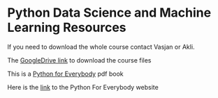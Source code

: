 # Python Data Science and Machine Learning Resources
If you need to download the whole course contact Vasjan or Akli.

The [GoogleDrive link](https://drive.google.com/drive/folders/1WROrInDYWsOY5-uGDN4MvSSzKiPugJWi?usp=drive_link) to download the course files

This is a [Python for Everybody](http://do1.dr-chuck.com/pythonlearn/EN_us/pythonlearn.pdf) pdf book

Here is the [link](https://www.py4e.com/) to the Python For Everybody website
